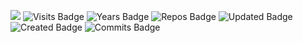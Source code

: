 ![](https://komarev.com/ghpvc/?username=Neroland&color=dc143c)
![Visits Badge](https://badges.pufler.dev/visits/Neroland/neroland)
![Years Badge](https://badges.pufler.dev/years/Neroland)<!--(https://badges.pufler.dev)-->
![Repos Badge](https://badges.pufler.dev/repos/Neroland)
![Updated Badge](https://badges.pufler.dev/updated/Neroland/neroland)
![Created Badge](https://badges.pufler.dev/created/Neroland/neroland)
![Commits Badge](https://badges.pufler.dev/commits/monthly/Neroland)

<!--

LINKS: https://gist.github.com/tterb/982ae14a9307b80117dbf49f624ce0e8


**Neroland/neroland** is a ✨ _special_ ✨ repository because its `README.md` (this file) appears on your GitHub profile.

Here are some ideas to get you started:

- 🔭 I’m currently working on ...
- 🌱 I’m currently learning ...
- 👯 I’m looking to collaborate on ...
- 🤔 I’m looking for help with ...
- 💬 Ask me about ...
- 📫 How to reach me: ...
- 😄 Pronouns: ...
- ⚡ Fun fact: ...
-->
